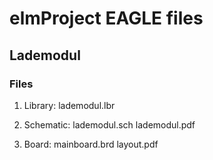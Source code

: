 # elmProject EAGLE files
## Lademodul

### Files
1. Library:
		lademodul.lbr

1. Schematic:
		lademodul.sch
		lademodul.pdf

1. Board:
		mainboard.brd
		layout.pdf

